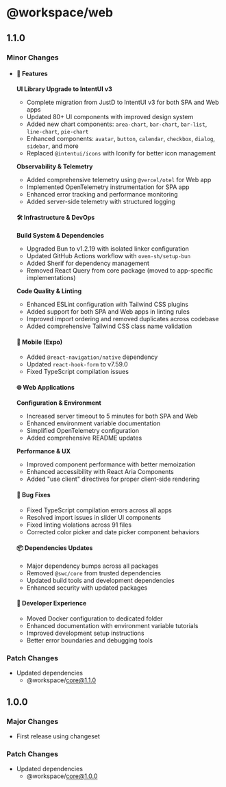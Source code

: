 # @workspace/web

## 1.1.0

### Minor Changes

- #### 🚀 Features

  **UI Library Upgrade to IntentUI v3**

  - Complete migration from JustD to IntentUI v3 for both SPA and Web apps
  - Updated 80+ UI components with improved design system
  - Added new chart components: `area-chart`, `bar-chart`, `bar-list`, `line-chart`, `pie-chart`
  - Enhanced components: `avatar`, `button`, `calendar`, `checkbox`, `dialog`, `sidebar`, and more
  - Replaced `@intentui/icons` with Iconify for better icon management

  **Observability & Telemetry**

  - Added comprehensive telemetry using `@vercel/otel` for Web app
  - Implemented OpenTelemetry instrumentation for SPA app
  - Enhanced error tracking and performance monitoring
  - Added server-side telemetry with structured logging

  #### 🛠️ Infrastructure & DevOps

  **Build System & Dependencies**

  - Upgraded Bun to v1.2.19 with isolated linker configuration
  - Updated GitHub Actions workflow with `oven-sh/setup-bun`
  - Added Sherif for dependency management
  - Removed React Query from core package (moved to app-specific implementations)

  **Code Quality & Linting**

  - Enhanced ESLint configuration with Tailwind CSS plugins
  - Added support for both SPA and Web apps in linting rules
  - Improved import ordering and removed duplicates across codebase
  - Added comprehensive Tailwind CSS class name validation

  #### 📱 Mobile (Expo)

  - Added `@react-navigation/native` dependency
  - Updated `react-hook-form` to v7.59.0
  - Fixed TypeScript compilation issues

  #### 🌐 Web Applications

  **Configuration & Environment**

  - Increased server timeout to 5 minutes for both SPA and Web
  - Enhanced environment variable documentation
  - Simplified OpenTelemetry configuration
  - Added comprehensive README updates

  **Performance & UX**

  - Improved component performance with better memoization
  - Enhanced accessibility with React Aria Components
  - Added "use client" directives for proper client-side rendering

  #### 🐛 Bug Fixes

  - Fixed TypeScript compilation errors across all apps
  - Resolved import issues in slider UI components
  - Fixed linting violations across 91 files
  - Corrected color picker and date picker component behaviors

  #### 📦 Dependencies Updates

  - Major dependency bumps across all packages
  - Removed `@swc/core` from trusted dependencies
  - Updated build tools and development dependencies
  - Enhanced security with updated packages

  #### 🔧 Developer Experience

  - Moved Docker configuration to dedicated folder
  - Enhanced documentation with environment variable tutorials
  - Improved development setup instructions
  - Better error boundaries and debugging tools

### Patch Changes

- Updated dependencies
  - @workspace/core@1.1.0

## 1.0.0

### Major Changes

- First release using changeset

### Patch Changes

- Updated dependencies
  - @workspace/core@1.0.0
